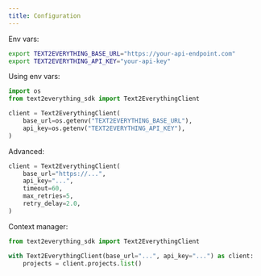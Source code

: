 ```yaml
---
title: Configuration
---
```


Env vars:
```bash
export TEXT2EVERYTHING_BASE_URL="https://your-api-endpoint.com"
export TEXT2EVERYTHING_API_KEY="your-api-key"
```

Using env vars:
```python
import os
from text2everything_sdk import Text2EverythingClient

client = Text2EverythingClient(
    base_url=os.getenv("TEXT2EVERYTHING_BASE_URL"),
    api_key=os.getenv("TEXT2EVERYTHING_API_KEY"),
)
```

Advanced:
```python
client = Text2EverythingClient(
    base_url="https://...",
    api_key="...",
    timeout=60,
    max_retries=5,
    retry_delay=2.0,
)
```

Context manager:
```python
from text2everything_sdk import Text2EverythingClient

with Text2EverythingClient(base_url="...", api_key="...") as client:
    projects = client.projects.list()
```


